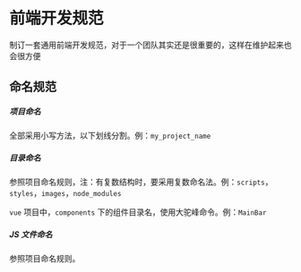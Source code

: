 # 前端开发规范

制订一套通用前端开发规范，对于一个团队其实还是很重要的，这样在维护起来也会很方便

## 命名规范

##### 项目命名

全部采用小写方法，以下划线分割。例：`my_project_name`

##### 目录命名

参照项目命名规则，注：有复数结构时，要采用复数命名法。例：`scripts`，`styles`，`images`，`node_modules`

`vue` 项目中，`components` 下的组件目录名，使用大驼峰命令。例：`MainBar`

##### JS 文件命名

参照项目命名规则。